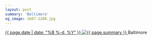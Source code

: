 ```yaml
---
layout: post
summary: 'Baltimore'
og_image: 1667-1280.jpg
---
```


<p>
 <time>
  <a href="/1667">
   {{ page.date | date: "%B %-d, %Y" }}
  </a>
 </time>
 <a href="/1667">
  <img alt="{{ page.summary }}" data-taken="8/7/2022" sizes="(min-width: 700px) 50vw, calc(100vw - 2rem)" src="{{ site.assets_url }}/1667-640.jpg" srcset="{{ site.assets_url }}/1667-320.jpg 320w, {{ site.assets_url }}/1667-640.jpg 640w, {{ site.assets_url }}/1667-960.jpg 960w, {{ site.assets_url }}/1667-1280.jpg 1280w"/>
 </a>
 <span>
  Baltimore
 </span>
</p>
